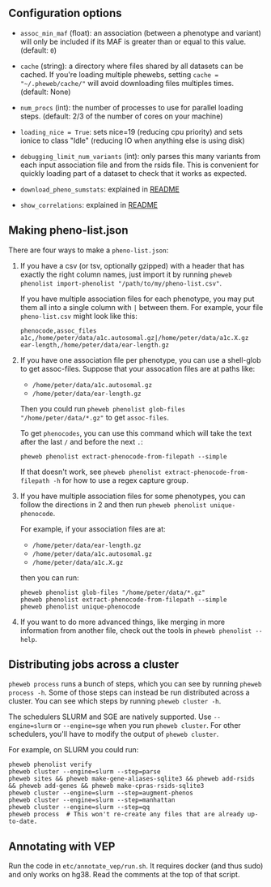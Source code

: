 ## Configuration options

- `assoc_min_maf` (float): an association (between a phenotype and variant) will only be included if its MAF is greater than or equal to this value. (default: `0`)

- `cache` (string): a directory where files shared by all datasets can be cached. If you're loading multiple phewebs, setting `cache = "~/.pheweb/cache/"` will avoid downloading files multiples times. (default: None)

- `num_procs` (int): the number of processes to use for parallel loading steps.  (default: 2/3 of the number of cores on your machine)

- `loading_nice = True`: sets nice=19 (reducing cpu priority) and sets ionice to class "Idle" (reducing IO when anything else is using disk)

- `debugging_limit_num_variants` (int): only parses this many variants from each input association file and from the rsids file.  This is convenient for quickly loading part of a dataset to check that it works as expected.

- `download_pheno_sumstats`: explained in [README](../README.md)

- `show_correlations`: explained in [README](../README.md)


## Making pheno-list.json


There are four ways to make a `pheno-list.json`:

1. If you have a csv (or tsv, optionally gzipped) with a header that has exactly the right column names, just import it by running `pheweb phenolist import-phenolist "/path/to/my/pheno-list.csv"`.

   If you have multiple association files for each phenotype, you may put them all into a single column with `|` between them. For example, your file `pheno-list.csv` might look like this:

   ```
   phenocode,assoc_files
   a1c,/home/peter/data/a1c.autosomal.gz|/home/peter/data/a1c.X.gz
   ear-length,/home/peter/data/ear-length.gz
   ```

2. If you have one association file per phenotype, you can use a shell-glob to get assoc-files. Suppose that your assocation files are at paths like:

   - `/home/peter/data/a1c.autosomal.gz`
   - `/home/peter/data/ear-length.gz`

   Then you could run `pheweb phenolist glob-files "/home/peter/data/*.gz"` to get `assoc-files`.

   To get `phenocodes`, you can use this command which will take the text after the last `/` and before the next `.`:

   ```
   pheweb phenolist extract-phenocode-from-filepath --simple
   ```
   
   If that doesn't work, see `pheweb phenolist extract-phenocode-from-filepath -h` for how to use a regex capture group.

3. If you have multiple association files for some phenotypes, you can follow the directions in 2 and then run `pheweb phenolist unique-phenocode`.

   For example, if your association files are at:

   - `/home/peter/data/ear-length.gz`
   - `/home/peter/data/a1c.autosomal.gz`
   - `/home/peter/data/a1c.X.gz`

   then you can run:

   ```
   pheweb phenolist glob-files "/home/peter/data/*.gz"
   pheweb phenolist extract-phenocode-from-filepath --simple
   pheweb phenolist unique-phenocode
   ```

4. If you want to do more advanced things, like merging in more information from another file, check out the tools in `pheweb phenolist --help`.





## Distributing jobs across a cluster

`pheweb process` runs a bunch of steps, which you can see by running `pheweb process -h`.
Some of those steps can instead be run distributed across a cluster.
You can see which steps by running `pheweb cluster -h`.

The schedulers SLURM and SGE are natively supported.
Use `--engine=slurm` or `--engine=sge` when you run `pheweb cluster`.
For other schedulers, you'll have to modify the output of `pheweb cluster`.

For example, on SLURM you could run:

```
pheweb phenolist verify
pheweb cluster --engine=slurm --step=parse
pheweb sites && pheweb make-gene-aliases-sqlite3 && pheweb add-rsids && pheweb add-genes && pheweb make-cpras-rsids-sqlite3
pheweb cluster --engine=slurm --step=augment-phenos
pheweb cluster --engine=slurm --step=manhattan
pheweb cluster --engine=slurm --step=qq
pheweb process  # This won't re-create any files that are already up-to-date.
```


## Annotating with VEP

Run the code in `etc/annotate_vep/run.sh`.  It requires docker (and thus sudo) and only works on hg38.
Read the comments at the top of that script.


<br><br><br><br><br><br><br><br><br><br><br><br>

